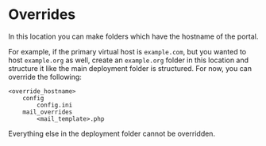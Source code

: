 # Overrides

In this location you can make folders which have the hostname of the portal.

For example, if the primary virtual host is `example.com`, but you wanted to host `example.org` as well, create an `example.org` folder in this location and structure it like the main deployment folder is structured. For now, you can override the following:

```
<override_hostname>
    config
        config.ini
    mail_overrides
        <mail_template>.php
```

Everything else in the deployment folder cannot be overridden.